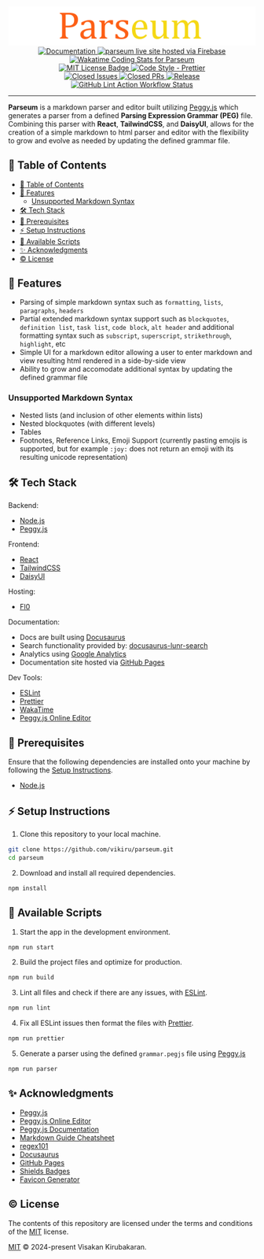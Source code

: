 <div align="center" id="logo">
    <img src="logo.png"/>
</div>

<div align='center' id="badges">

<a href="https://vikiru.github.io/parseum/">
	<img src="https://img.shields.io/badge/documentation-docs-orange" alt="Documentation"/>
</a>
<a href="https://parseum-v1.web.app">
    <img src="https://img.shields.io/badge/Web-live%20site-blue" alt="parseum live site hosted via Firebase"/>
</a>
<br/>
 <a href="https://wakatime.com/@vikiru/projects/umhctwxtly">
  <img src="https://wakatime.com/badge/user/5e62f99d-3a1e-4fd2-8f37-77919d626a67/project/018e1a22-364b-4b87-a797-b55b694a169d.svg"
  alt="Wakatime Coding Stats for Parseum"/>
 </a>
 <br/>
 <a href="https://github.com/vikiru/parseum/blob/main/LICENSE">
  <img src="https://img.shields.io/badge/license-MIT-aqua" alt="MIT License Badge"/>
 </a>
 <a href="https://github.com/prettier/prettier">
  <img src="https://img.shields.io/badge/code_style-prettier-ff69b4.svg?style=flat-square" alt="Code Style - Prettier"/>
 </a>
<br/>
 <a href="https://github.com/vikiru/parseum/issues?q=is%3Aissue+is%3Aclosed">
  <img src="https://img.shields.io/github/issues-closed/vikiru/parseum" alt="Closed Issues"/>
 </a>
 <a href="https://github.com/vikiru/parseum/pulls?q=is%3Apr+is%3Aclosed">
  <img src="https://img.shields.io/github/issues-pr-closed/vikiru/parseum?label=closed%20prs" alt="Closed PRs"/>
 </a>
  <a href="https://github.com/vikiru/parseum/releases">
  <img src="https://img.shields.io/github/v/release/vikiru/parseum" alt="Release"/>
 </a>
<br/>
 <a href="https://github.com/vikiru/parseum/actions/workflows/lint.yml">
  <img src="https://github.com/vikiru/parseum/actions/workflows/lint.yml/badge.svg" alt="GitHub Lint Action Workflow Status"/>
 </a>
</div>

---

**Parseum** is a markdown parser and editor built utilizing [Peggy.js](https://github.com/peggyjs/peggy) which generates a parser from a defined **Parsing Expression Grammar (PEG)** file. Combining this parser with **React**, **TailwindCSS**, and **DaisyUI**, allows for the creation of a simple markdown to html parser and editor with the flexibility to grow and evolve as needed by updating the defined grammar file.

## 📖 Table of Contents
- [📖 Table of Contents](#-table-of-contents)
- [🌟 Features](#-features)
  - [Unsupported Markdown Syntax](#unsupported-markdown-syntax)
- [🛠️ Tech Stack](#️-tech-stack)
- [📝 Prerequisites](#-prerequisites)
- [⚡ Setup Instructions](#-setup-instructions)
- [📜 Available Scripts](#-available-scripts)
- [✨ Acknowledgments](#-acknowledgments)
- [©️ License](#️-license)


## 🌟 Features
- Parsing of simple markdown syntax such as `formatting`, `lists`, `paragraphs`, `headers`
- Partial extended markdown syntax support such as `blockquotes`, `definition list`, `task list`, `code block`, `alt header` and additional formatting syntax such as `subscript`, `superscript`, `strikethrough`, `highlight`, etc
- Simple UI for a markdown editor allowing a user to enter markdown and view resulting html rendered in a side-by-side view
- Ability to grow and accomodate additional syntax by updating the defined grammar file

### Unsupported Markdown Syntax

- Nested lists (and inclusion of other elements within lists)
- Nested blockquotes (with different levels)
- Tables
- Footnotes, Reference Links, Emoji Support (currently pasting emojis is supported, but for example `:joy:` does not return an emoji with its resulting unicode representation)

## 🛠️ Tech Stack

Backend:

- [Node.js](https://nodejs.org/en)
- [Peggy.js](https://github.com/peggyjs/peggy)

Frontend:

- [React](https://react.dev/)
- [TailwindCSS](https://tailwindcss.com/)
- [DaisyUI](https://daisyui.com/)

Hosting:
- [Fl0](https://www.fl0.com/)

Documentation:

- Docs are built using [Docusaurus](https://docusaurus.io/)
 - Search functionality provided by: [docusaurus-lunr-search](https://github.com/praveenn77/docusaurus-lunr-search)
 - Analytics using [Google Analytics](https://marketingplatform.google.com/about/analytics/)
- Documentation site hosted via [GitHub Pages](https://pages.github.com/)

Dev Tools:

- [ESLint](https://eslint.org/)
- [Prettier](https://prettier.io/)
- [WakaTime](https://wakatime.com/)
- [Peggy.js Online Editor](https://peggyjs.org/online)

## 📝 Prerequisites

Ensure that the following dependencies are installed onto your machine by following the [Setup Instructions](#-setup-instructions).

- [Node.js](https://nodejs.org/en/download)

## ⚡ Setup Instructions

1. Clone this repository to your local machine.

```bash
git clone https://github.com/vikiru/parseum.git
cd parseum
```

2. Download and install all required dependencies.

```bash
npm install
```

## 📜 Available Scripts

1. Start the app in the development environment.
```bash
npm run start
```

2. Build the project files and optimize for production.
```bash
npm run build
```

3. Lint all files and check if there are any issues, with [ESLint](https://eslint.org/).
```bash
npm run lint
```

4. Fix all ESLint issues then format the files with [Prettier](https://prettier.io/).
```bash
npm run prettier
```

5. Generate a parser using the defined `grammar.pegjs` file using [Peggy.js](https://peggyjs.org/)
```bash
npm run parser
```

## ✨ Acknowledgments

- [Peggy.js](https://github.com/peggyjs/peggy)
- [Peggy.js Online Editor](https://peggyjs.org/online)
- [Peggy.js Documentation](https://peggyjs.org/documentation)
- [Markdown Guide Cheatsheet](https://www.markdownguide.org/cheat-sheet/)
- [regex101](https://regex101.com/)
- [Docusaurus](https://docusaurus.io/)
- [GitHub Pages](https://pages.github.com/)
- [Shields Badges](https://github.com/badges/shields)
- [Favicon Generator](https://favicon.io/favicon-generator/)

## ©️ License

The contents of this repository are licensed under the terms and conditions of the [MIT](https://choosealicense.com/licenses/mit/) license.

[MIT](./LICENSE) © 2024-present Visakan Kirubakaran.
